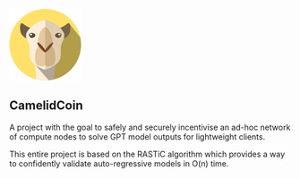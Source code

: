 ![CamelidCoin Logo](./docs/logo.png)
## CamelidCoin

A project with the goal to safely and securely incentivise an ad-hoc network of compute nodes to solve GPT model outputs for lightweight clients.

This entire project is based on the RASTiC algorithm which provides a way to confidently validate auto-regressive models in O(n) time.
